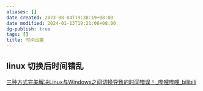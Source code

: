 ```yaml
---
aliases: []
date created: 2023-08-04T19:38:19+08:00
date modified: 2024-01-13T19:21:06+08:00
dg-publish: true
tags: []
title: 时间设置
---
```


## linux 切换后时间错乱
[三种方式完美解决Linux与Windows之间切换导致的时间错误！\_哔哩哔哩\_bilibili](https://www.bilibili.com/video/BV1wj41197o1/?spm_id_from=333.337.search-card.all.click&vd_source=20cb3e7c6ad3d64f0eb2d763ff005080)